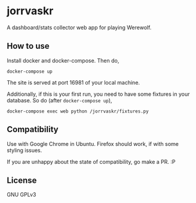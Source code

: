 # jorrvaskr

A dashboard/stats collector web app for playing Werewolf.

## How to use

Install docker and docker-compose. Then do,

    docker-compose up

The site is served at port 16981 of your local machine.

Additionally, if this is your first run, you need to have some fixtures in your
database. So do (after `docker-compose up`),

    docker-compose exec web python /jorrvaskr/fixtures.py

## Compatibility

Use with Google Chrome in Ubuntu. Firefox should work, if with some styling
issues.

If you are unhappy about the state of compatibility, go make a PR. :P

## License

GNU GPLv3
